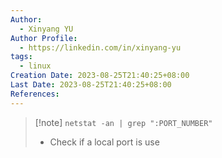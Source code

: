 ```yaml
---
Author:
  - Xinyang YU
Author Profile:
  - https://linkedin.com/in/xinyang-yu
tags:
  - linux
Creation Date: 2023-08-25T21:40:25+08:00
Last Date: 2023-08-25T21:40:25+08:00
References:
---
```


>[!note] ``netstat -an | grep ":PORT_NUMBER"``
>- Check if a local port is use